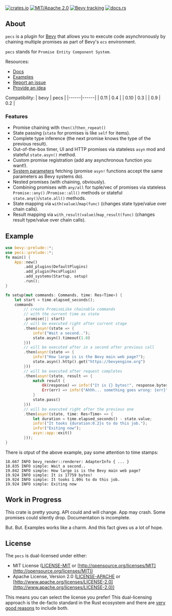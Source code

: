 [![crates.io](https://img.shields.io/crates/v/pecs)](https://crates.io/crates/pecs)
[![MIT/Apache 2.0](https://img.shields.io/badge/license-MIT%2FApache-blue.svg)](https://github.com/jkb0o/pecs#license)
[![Bevy tracking](https://img.shields.io/badge/bevy-0.10-lightblue)](https://github.com/bevyengine/bevy/releases/tag/v0.10.0)
[![docs.rs](https://docs.rs/pecs/badge.svg)](https://docs.rs/pecs)


## About
`pecs` is a plugin for [Bevy](https://bevyengine.org) that allows you to execute code asynchronously
by chaining multiple promises as part of Bevy's `ecs` environment.

`pecs` stands for `Promise Entity Component System`.

Resources:
- [Docs](https://docs.rs/pecs/)
- [Examples](https://github.com/jkb0o/pecs/tree/master/examples)
- [Report an issue](https://github.com/jkb0o/pecs/issues/new)
- [Provide an idea](https://github.com/jkb0o/pecs/issues/new)

Compatibility:
| bevy | pecs |
|------|------|
| 0.11 | 0.4  |
| 0.10 | 0.3  |
| 0.9  | 0.2  |

### Features
- Promise chaining with `then()`/`then_repeat()`
- State passing (`state` for promises is like `self` for items).
- Complete type inference (the next promise knows the type of the previous result).
- Out-of-the-box timer, UI and HTTP promises via stateless `asyn` mod and
  stateful  `state.asyn()` method.
- Custom promise registration (add any asynchronous function you want!).
- [System parameters](https://docs.rs/bevy/latest/bevy/ecs/system/trait.SystemParam.html) fetching
  (promise `asyn!` functions accept the same parameters as Bevy systems do).
- Nested promises (with chaining, obviously).
- Combining promises with `any/all` for tuple/vec of promises via stateless `Promise::any()`
  /`Promise::all()` methods or stateful `state.any()`/`state.all()` methods.
- State mapping via `with(value)`/`map(func)` (changes state type/value over chain calls).
- Result mapping via `with_result(value)`/`map_result(func)` (changes result type/value over chain calls).

## Example
```rust
use bevy::prelude::*;
use pecs::prelude::*;
fn main() {
    App::new()
        .add_plugins(DefaultPlugins)
        .add_plugin(PecsPlugin)
        .add_systems(Startup, setup)
        .run();
}

fn setup(mut commands: Commands, time: Res<Time>) {
    let start = time.elapsed_seconds();
    commands
        // create PromiseLike chainable commands
        // with the current time as state
        .promise(|| start)
        // will be executed right after current stage
        .then(asyn!(state => {
            info!("Wait a second..");
            state.asyn().timeout(1.0)
        }))
        // will be executed after in a second after previous call
        .then(asyn!(state => {
            info!("How large is is the Bevy main web page?");
            state.asyn().http().get("https://bevyengine.org")
        }))
        // will be executed after request completes
        .then(asyn!(state, result => {
            match result {
                Ok(response) => info!("It is {} bytes!", response.bytes.len()),
                Err(err) => info!("Ahhh... something goes wrong: {err}")
            }
            state.pass()
        }))
        // will be executed right after the previous one
        .then(asyn!(state, time: Res<Time> => {
            let duration = time.elapsed_seconds() - state.value;
            info!("It tooks {duration:0.2}s to do this job.");
            info!("Exiting now");
            asyn::app::exit()
        }));
}
```
There is otput of the above example, pay some attention to time stamps:
```text
18.667 INFO bevy_render::renderer: AdapterInfo { ... }
18.835 INFO simple: Wait a second..
19.842 INFO simple: How large is is the Bevy main web page?
19.924 INFO simple: It is 17759 bytes!
19.924 INFO simple: It tooks 1.09s to do this job.
19.924 INFO simple: Exiting now
```

## Work in Progress
This crate is pretty young. API could and will change. App may crash. Some
promises could silently drop. Documentation is incomplete.

But. But. Examples works like a charm. And this fact gives us a lot of hope.


## License

The `pecs` is dual-licensed under either:

- MIT License ([LICENSE-MIT](LICENSE-MIT) or [http://opensource.org/licenses/MIT](http://opensource.org/licenses/MIT))
- Apache License, Version 2.0 ([LICENSE-APACHE](LICENSE-APACHE) or [http://www.apache.org/licenses/LICENSE-2.0](http://www.apache.org/licenses/LICENSE-2.0))

This means you can select the license you prefer!
This dual-licensing approach is the de-facto standard in the Rust ecosystem and there are [very good reasons](https://github.com/bevyengine/bevy/issues/2373) to include both.
